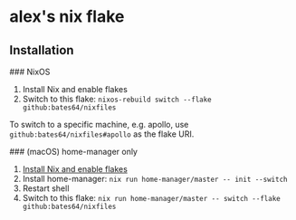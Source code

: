 # alex's nix flake

## Installation

### NixOS

1. Install Nix and enable flakes
2. Switch to this flake: `nixos-rebuild switch --flake github:bates64/nixfiles`

To switch to a specific machine, e.g. apollo, use `github:bates64/nixfiles#apollo` as the flake URI.

### (macOS) home-manager only

1. [Install Nix and enable flakes](https://docs.determinate.systems/getting-started/)
2. Install home-manager: `nix run home-manager/master -- init --switch`
3. Restart shell
4. Switch to this flake: `nix run home-manager/master -- switch --flake github:bates64/nixfiles`
